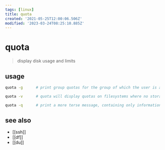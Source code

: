 ```yaml
---
tags: [linux]
title: quota
created: '2021-05-25T12:00:06.506Z'
modified: '2023-03-24T08:25:10.885Z'
---
```


# quota

> display disk usage and limits

## usage

```sh
quota -g      # print group quotas for the group of which the user is a member.  The optional -u flag is equivalent to the default.

quota -v      # quota will display quotas on filesystems where no storage is allocated.

quota -q      # print a more terse message, containing only information on filesystems where usage is over quota.
```

## see also

- [[ssh]]
- [[df]]
- [[du]]
